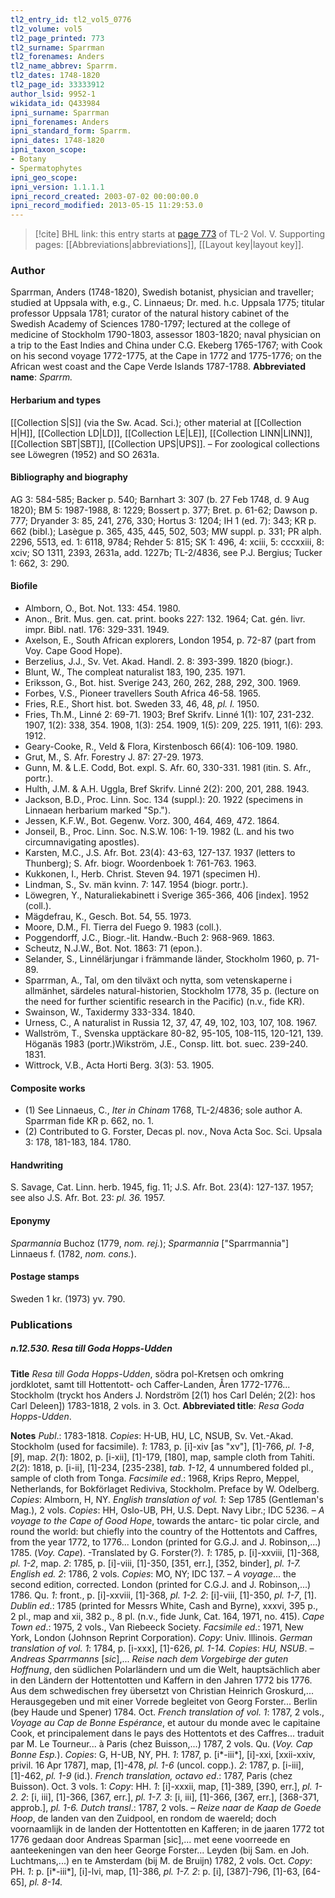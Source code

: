 ```yaml
---
tl2_entry_id: tl2_vol5_0776
tl2_volume: vol5
tl2_page_printed: 773
tl2_surname: Sparrman
tl2_forenames: Anders
tl2_name_abbrev: Sparrm.
tl2_dates: 1748-1820
tl2_page_id: 33333912
author_lsid: 9952-1
wikidata_id: Q433984
ipni_surname: Sparrman
ipni_forenames: Anders
ipni_standard_form: Sparrm.
ipni_dates: 1748-1820
ipni_taxon_scope: 
- Botany
- Spermatophytes
ipni_geo_scope: 
ipni_version: 1.1.1.1
ipni_record_created: 2003-07-02 00:00:00.0
ipni_record_modified: 2013-05-15 11:29:53.0
---
```



> [!cite] BHL link: this entry starts at [page 773](https://www.biodiversitylibrary.org/page/33333912) of TL-2 Vol. V.
> Supporting pages: [[Abbreviations|abbreviations]], [[Layout key|layout key]].

### Author

Sparrman, Anders (1748-1820), Swedish botanist, physician and traveller; studied at Uppsala with, e.g., C. Linnaeus; Dr. med. h.c. Uppsala 1775; titular professor Uppsala 1781; curator of the natural history cabinet of the Swedish Academy of Sciences 1780-1797; lectured at the college of medicine of Stockholm 1790-1803, assessor 1803-1820; naval physician on a trip to the East Indies and China under C.G. Ekeberg 1765-1767; with Cook on his second voyage 1772-1775, at the Cape in 1772 and 1775-1776; on the African west coast and the Cape Verde Islands 1787-1788. 
**Abbreviated name**: *Sparrm.*

#### Herbarium and types

[[Collection S|S]] (via the Sw. Acad. Sci.); other material at [[Collection H|H]], [[Collection LD|LD]], [[Collection LE|LE]], [[Collection LINN|LINN]], [[Collection SBT|SBT]], [[Collection UPS|UPS]]. – For zoological collections see Löwegren (1952) and SO 2631a.

#### Bibliography and biography

AG 3: 584-585; Backer p. 540; Barnhart 3: 307 (b. 27 Feb 1748, d. 9 Aug 1820); BM 5: 1987-1988, 8: 1229; Bossert p. 377; Bret. p. 61-62; Dawson p. 777; Dryander 3: 85, 241, 276, 330; Hortus 3: 1204; IH 1 (ed. 7): 343; KR p. 662 (bibl.); Lasègue p. 365, 435, 445, 502, 503; MW suppl. p. 331; PR alph. 2296, 5513, ed. 1: 6118, 9784; Rehder 5: 815; SK 1: 496, 4: xciii, 5: cccxxiii, 8: xciv; SO 1311, 2393, 2631a, add. 1227b; TL-2/4836, see P.J. Bergius; Tucker 1: 662, 3: 290.

#### Biofile

- Almborn, O., Bot. Not. 133: 454. 1980.
- Anon., Brit. Mus. gen. cat. print. books 227: 132. 1964; Cat. gén. livr. impr. Bibl. natl. 176: 329-331. 1949.
- Axelson, E., South African explorers, London 1954, p. 72-87 (part from Voy. Cape Good Hope).
- Berzelius, J.J., Sv. Vet. Akad. Handl. 2. 8: 393-399. 1820 (biogr.).
- Blunt, W., The compleat naturalist 183, 190, 235. 1971.
- Eriksson, G., Bot. hist. Sverige 243, 260, 262, 288, 292, 300. 1969.
- Forbes, V.S., Pioneer travellers South Africa 46-58. 1965.
- Fries, R.E., Short hist. bot. Sweden 33, 46, 48, *pl. I.* 1950.
- Fries, Th.M., Linné 2: 69-71. 1903; Bref Skrifv. Linné 1(1): 107, 231-232. 1907, 1(2): 338, 354. 1908, 1(3): 254. 1909, 1(5): 209, 225. 1911, 1(6): 293. 1912.
- Geary-Cooke, R., Veld & Flora, Kirstenbosch 66(4): 106-109. 1980.
- Grut, M., S. Afr. Forestry J. 87: 27-29. 1973.
- Gunn, M. & L.E. Codd, Bot. expl. S. Afr. 60, 330-331. 1981 (itin. S. Afr., portr.).
- Hulth, J.M. & A.H. Uggla, Bref Skrifv. Linné 2(2): 200, 201, 288. 1943.
- Jackson, B.D., Proc. Linn. Soc. 134 (suppl.): 20. 1922 (specimens in Linnaean herbarium marked "Sp.").
- Jessen, K.F.W., Bot. Gegenw. Vorz. 300, 464, 469, 472. 1864.
- Jonseil, B., Proc. Linn. Soc. N.S.W. 106: 1-19. 1982 (L. and his two circumnavigating apostles).
- Karsten, M.C., J.S. Afr. Bot. 23(4): 43-63, 127-137. 1937 (letters to Thunberg); S. Afr. biogr. Woordenboek 1: 761-763. 1963.
- Kukkonen, I., Herb. Christ. Steven 94. 1971 (specimen H).
- Lindman, S., Sv. män kvinn. 7: 147. 1954 (biogr. portr.).
- Löwegren, Y., Naturaliekabinett i Sverige 365-366, 406 \[index\]. 1952 (coll.).
- Mägdefrau, K., Gesch. Bot. 54, 55. 1973.
- Moore, D.M., Fl. Tierra del Fuego 9. 1983 (coll.).
- Poggendorff, J.C., Biogr.-lit. Handw.-Buch 2: 968-969. 1863.
- Scheutz, N.J.W., Bot. Not. 1863: 71 (epon.).
- Selander, S., Linnélärjungar i främmande länder, Stockholm 1960, p. 71-89.
- Sparrman, A., Tal, om den tilväxt och nytta, som vetenskaperne i allmänhet, särdeles natural-historien, Stockholm 1778, 35 p. (lecture on the need for further scientific research in the Pacific) (n.v., fide KR).
- Swainson, W., Taxidermy 333-334. 1840.
- Urness, C., A naturalist in Russia 12, 37, 47, 49, 102, 103, 107, 108. 1967.
- Wallström, T., Svenska upptäckare 80-82, 95-105, 108-115, 120-121, 139. Höganäs 1983 (portr.)Wikström, J.E., Consp. litt. bot. suec. 239-240. 1831.
- Wittrock, V.B., Acta Horti Berg. 3(3): 53. 1905.

#### Composite works

- (1) See Linnaeus, C., *Iter in Chinam* 1768, TL-2/4836; sole author A. Sparrman fide KR p. 662, no. 1.
- (2) Contributed to G. Forster, Decas pl. nov., Nova Acta Soc. Sci. Upsala 3: 178, 181-183, 184. 1780.

#### Handwriting

S. Savage, Cat. Linn. herb. 1945, fig. 11; J.S. Afr. Bot. 23(4): 127-137. 1957; see also J.S. Afr. Bot. 23: *pl. 36.* 1957.

#### Eponymy

*Sparmannia* Buchoz (1779, *nom. rej.*); *Sparmannia* \["Sparrmannia"\] Linnaeus f. (1782, *nom. cons.*).

#### Postage stamps

Sweden 1 kr. (1973) yv. 790.

### Publications

##### n.12.530. Resa till Goda Hopps-Udden

**Title**
*Resa till Goda Hopps-Udden*, södra pol-Kretsen och omkring jordklotet, samt till Hottentott- och Caffer-Landen, Åren 1772-1776... Stockholm (tryckt hos Anders J. Nordström \[2(1) hos Carl Delén; 2(2): hos Carl Deleen\]) 1783-1818, 2 vols. in 3. Oct.
**Abbreviated title**: *Resa Goda Hopps-Udden*.

**Notes**
*Publ*.: 1783-1818. *Copies*: H-UB, HU, LC, NSUB, Sv. Vet.-Akad. Stockholm (used for facsimile).
*1*: 1783, p. \[i\]-xiv \[as "xv"\], \[1\]-766, *pl. 1-8*, \[*9*\], map.
*2*(*1*): 1802, p. \[i-xii\], \[1\]-179, \[180\], map, sample cloth from Tahiti.
*2*(*2*): 1818, p. \[i-ii\], \[1\]-234, \[235-238\], *tab. 1-12*, 4 unnumbered folded pl., sample of cloth from Tonga.
*Facsimile ed*.: 1968, Krips Repro, Meppel, Netherlands, for Bokförlaget Rediviva, Stockholm. Preface by W. Odelberg. *Copies*: Almborn, H, NY.
*English translation of vol. 1*: Sep 1785 (Gentleman's Mag.), 2 vols. *Copies*: HH, Oslo-UB, PH, U.S. Dept. Navy Libr.; IDC 5236. – *A voyage to the Cape of Good Hope*, towards the antarc- tic polar circle, and round the world: but chiefly into the country of the Hottentots and Caffres, from the year 1772, to 1776... London (printed for G.G.J. and J. Robinson,...) 1785. (*Voy. Cape*). -Translated by G. Forster(?).
*1*: 1785, p. \[i\]-xxviii, \[1\]-368, *pl. 1-2*, map.
*2*: 1785, p. \[i\]-viii, \[1\]-350, \[351, err.\], \[352, binder\], *pl. 1-7.*
*English ed. 2*: 1786, 2 vols. *Copies*: MO, NY; IDC 137. – *A voyage*... the second edition, corrected. London (printed for C.G.J. and J. Robinson,...) 1786. Qu.
*1*: front., p. \[i\]-xxviii, \[1\]-368, *pl. 1-2.*
*2*: \[i\]-viii, \[1\]-350, *pl. 1-7*, \[1\].
*Dublin ed*.: 1785 (printed for Messrs White, Cash and Byrne), xxxvi, 395 p., 2 pl., map and xii, 382 p., 8 pl. (n.v., fide Junk, Cat. 164, 1971, no. 415).
*Cape Town ed*.: 1975, 2 vols., Van Riebeeck Society.
*Facsimile ed*.: 1971, New York, London (Johnson Reprint Corporation). *Copy*: Univ. Illinois.
*German translation of vol. 1*: 1784, p. \[i-xxx\], \[1\]-626, *pl. 1-14. Copies*: *HU, NSUB*. – *Andreas Sparrmanns* \[*sic*\],... *Reise nach dem Vorgebirge der guten Hoffnung*, den südlichen Polarländern und um die Welt, hauptsächlich aber in den Ländern der Hottentotten und Kaffern in den Jahren 1772 bis 1776. Aus dem schwedischen frey übersetzt von Christian Heinrich Groskurd,... Herausgegeben und mit einer Vorrede begleitet von Georg Forster... Berlin (bey Haude und Spener) 1784. Oct.
*French translation of vol. 1*: 1787, 2 vols., *Voyage au Cap de Bonne Espérance*, et autour du monde avec le capitaine Cook, et principalement dans le pays des Hottentots et des Caffres... traduit par M. Le Tourneur... à Paris (chez Buisson,...) 1787, 2 vols. Qu. (*Voy. Cap Bonne Esp.*). *Copies*: G, H-UB, NY, PH.
*1*: 1787, p. \[i\*-iii\*\], \[i\]-xxi, \[xxii-xxiv, privil. 16 Apr 1787\], map, \[1\]-478, *pl. 1-6* (uncol. copp.).
*2*: 1787, p. \[i-iii\], \[1\]-462, *pl. 1-9* (id.).
*French translation, octavo ed*.: 1787, Paris (chez Buisson). Oct. 3 vols. 1: *Copy*: HH.
*1*: \[i\]-xxxii, map, \[1\]-389, \[390, err.\], *pl. 1-2.*
*2*: \[i, iii\], \[1\]-366, \[367, err.\], *pl. 1-7.*
*3*: \[i, iii\], \[1\]-366, \[367, err.\], \[368-371, approb.\], *pl. 1-6.*
*Dutch transl*.: 1787, 2 vols. – *Reize naar de Kaap de Goede Hoop*, de landen van den Zuidpool, en rondom de waereld; doch voornaamlijk in de landen der Hottentotten en Kafferen; in de jaaren 1772 tot 1776 gedaan door Andreas Sparman \[sic\],... met eene voorreede en aanteekeningen van den heer George Forster... Leyden (bij Sam. en Joh. Luchtmans,...) en te Amsterdam (bij M. de Bruijn) 1782, 2 vols. Oct. *Copy*: PH.
*1*: p. \[i\*-iii\*\], \[i\]-lvi, map, \[1\]-386, *pl. 1-7.*
*2*: p. \[i\], \[387\]-796, \[1\]-63, \[64-65\], *pl. 8-14.*


